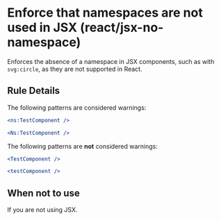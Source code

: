 # Enforce that namespaces are not used in JSX (react/jsx-no-namespace)

Enforces the absence of a namespace in JSX components, such as with `svg:circle`, as they are not supported in React.

## Rule Details

The following patterns are considered warnings:

```jsx
<ns:TestComponent />
```

```jsx
<Ns:TestComponent />
```

The following patterns are **not** considered warnings:

```jsx
<TestComponent />
```

```jsx
<testComponent />
```

## When not to use

If you are not using JSX.
